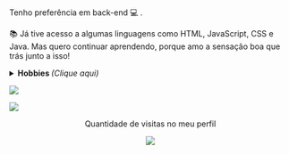 
	
<p>  </p>
<p> Tenho preferência em back-end 💻 . </p>
<p> 📚 Já tive acesso a algumas linguagens como HTML, JavaScript, CSS e Java. Mas quero continuar aprendendo, porque amo a sensação boa que trás junto a isso! </p>
<p></p>
<details>
	<summary> <b> Hobbies </b> <i>(Clique aqui)</i> </summary>
<p></p>
<p>- Adoro trabalhar home office e me sinto muito mais produtivo.</p>
<p>- Por incrivel que pareça estou sempre em movimento e aprendo diversas coisas de maneira autoditada.</p>
<p>- Sou patinador e aprendi depois dos 18 anos.</p>
<p>- De preferência vou ao parque nos fins de semana.</p>
<p>- Gosto de plantas, principalmente as que dá pra comer.</p>
<p>Curiosidades:<p/>
<p>Adoro aquarismo e já visitei quase todas as lojas sobre o assunto de Sp.</p>
<a><img src="https://media.giphy.com/media/ktPDzGEpxWGxW/giphy.gif" width="160px"><a>  <a><img src="https://media.giphy.com/media/SSVSMrHmbfucc9CKGg/giphy.gif" width="180px"><a>
 </details>
	
<a><img src="https://github-readme-stats.vercel.app/api/top-langs/?username=Jeanauta&layout=compact&show_icons=true&theme=chartreuse-dark"></a>

<a><img src="https://github-readme-stats.vercel.app/api?username=Jeanauta&show_icons=true&theme=chartreuse-dark"></a> 

<p align="center"> 
 Quantidade de visitas no meu perfil  <br></p>
 <p align="center">

<p align="center"> 
   <img alingn="center" src="https://profile-counter.glitch.me/Jeanauta/count.svg" /></p>
<p align="center">
